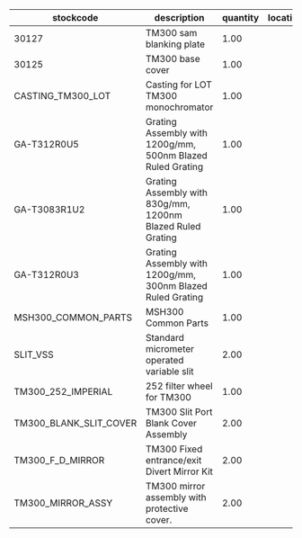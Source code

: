 |stockcode|description|quantity|location|
|---------|-----------|--------|--------|
|30127|TM300 sam blanking plate|1.00||
|30125|TM300 base cover|1.00||
|CASTING_TM300_LOT|Casting for LOT TM300 monochromator|1.00||
|GA-T312R0U5|Grating Assembly with 1200g/mm, 500nm Blazed Ruled Grating|1.00||
|GA-T3083R1U2|Grating Assembly with 830g/mm, 1200nm Blazed Ruled Grating|1.00||
|GA-T312R0U3|Grating Assembly with 1200g/mm, 300nm Blazed Ruled Grating|1.00||
|MSH300_COMMON_PARTS|MSH300 Common Parts|1.00||
|SLIT_VSS|Standard micrometer operated variable slit|2.00||
|TM300_252_IMPERIAL|252 filter wheel for TM300|1.00||
|TM300_BLANK_SLIT_COVER|TM300 Slit Port Blank Cover Assembly|2.00||
|TM300_F_D_MIRROR|TM300 Fixed entrance/exit Divert Mirror Kit|2.00||
|TM300_MIRROR_ASSY|TM300 mirror assembly with protective cover.|2.00||
